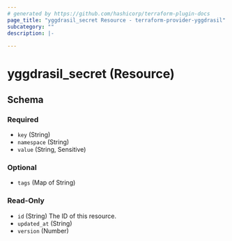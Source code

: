 ```yaml
---
# generated by https://github.com/hashicorp/terraform-plugin-docs
page_title: "yggdrasil_secret Resource - terraform-provider-yggdrasil"
subcategory: ""
description: |-
  
---
```


# yggdrasil_secret (Resource)





<!-- schema generated by tfplugindocs -->
## Schema

### Required

- `key` (String)
- `namespace` (String)
- `value` (String, Sensitive)

### Optional

- `tags` (Map of String)

### Read-Only

- `id` (String) The ID of this resource.
- `updated_at` (String)
- `version` (Number)
